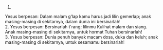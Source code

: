 1.
Yesus berpesan: Dalam malam g'lap kamu harus jadi
lilin gemerlap; anak masing-masing di sekitarnya,
dalam dunia ini bersinarlah!
<br>
2.
Yesus berpesan: Bersinarlah t'rang; lilinmu Kulihat
malam dan siang. Anak masing-masing di sekitarnya,
untuk hormat Tuhan bersinarlah!
<br>
3.
Yesus berpesan: Dunia penuh banyak macam dosa,
duka dan keluh; anak masing-masing di sekitarnya,
untuk sesamamu bersinarlah!